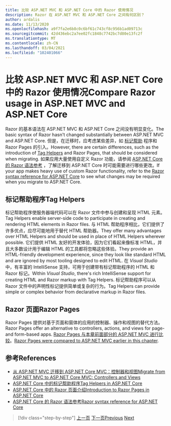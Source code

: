 ```yaml
---
title: 比较 ASP.NET MVC 和 ASP.NET Core 中的 Razor 使用情况
description: Razor 在 ASP.NET MVC 和 ASP.NET Core 之间有何区别？
author: ardalis
ms.date: 11/13/2020
ms.openlocfilehash: a9f7fa2e6b8c0c6bf61c743cf8c956b1ad09713c
ms.sourcegitcommit: 42d436ebc2a7ee02fc1848c7742bc7d80e13fc2f
ms.translationtype: MT
ms.contentlocale: zh-CN
ms.lasthandoff: 03/04/2021
ms.locfileid: "102401066"
---
```

# <a name="compare-razor-usage-in-aspnet-mvc-and-aspnet-core"></a><span data-ttu-id="7a90f-103">比较 ASP.NET MVC 和 ASP.NET Core 中的 Razor 使用情况</span><span class="sxs-lookup"><span data-stu-id="7a90f-103">Compare Razor usage in ASP.NET MVC and ASP.NET Core</span></span>

<span data-ttu-id="7a90f-104">Razor 的基本语法在 ASP.NET MVC 和 ASP.NET Core 之间没有明显变化。</span><span class="sxs-lookup"><span data-stu-id="7a90f-104">The basic syntax of Razor hasn't changed substantially between ASP.NET MVC and ASP.NET Core.</span></span> <span data-ttu-id="7a90f-105">但是，在迁移时，应考虑某些差异，如 [标记帮助](/aspnet/core/mvc/views/tag-helpers/intro) 程序和 Razor Pages 的引入。</span><span class="sxs-lookup"><span data-stu-id="7a90f-105">However, there are certain differences, such as the introduction of [Tag Helpers](/aspnet/core/mvc/views/tag-helpers/intro) and Razor Pages, that should be considered when migrating.</span></span> <span data-ttu-id="7a90f-106">如果应用大量使用自定义 Razor 功能，请参阅 [ASP.NET Core 的 Razor 语法参考](/aspnet/core/razor-pages) ，了解迁移到 ASP.NET Core 时可能需要进行哪些更改。</span><span class="sxs-lookup"><span data-stu-id="7a90f-106">If your app makes heavy use of custom Razor functionality, refer to the [Razor syntax reference for ASP.NET Core](/aspnet/core/razor-pages) to see what changes may be required when you migrate to ASP.NET Core.</span></span>

## <a name="tag-helpers"></a><span data-ttu-id="7a90f-107">标记帮助程序</span><span class="sxs-lookup"><span data-stu-id="7a90f-107">Tag Helpers</span></span>

<span data-ttu-id="7a90f-108">标记帮助程序使服务器端代码可以在 Razor 文件中参与创建和呈现 HTML 元素。</span><span class="sxs-lookup"><span data-stu-id="7a90f-108">Tag Helpers enable server-side code to participate in creating and rendering HTML elements in Razor files.</span></span> <span data-ttu-id="7a90f-109">与 HTML 帮助程序相比，它们提供了许多优点，应尽可能地用于替代 HTML 帮助器。</span><span class="sxs-lookup"><span data-stu-id="7a90f-109">They offer many advantages over HTML Helpers and should be used in place of HTML Helpers wherever possible.</span></span> <span data-ttu-id="7a90f-110">它们提供 HTML 友好的开发体验，因为它们看起来像标准 HTML，并且大多数设计用于编辑 HTML 的工具都将忽略这些体验。</span><span class="sxs-lookup"><span data-stu-id="7a90f-110">They provide an HTML-friendly development experience, since they look like standard HTML and are ignored by most tooling designed to edit HTML.</span></span> <span data-ttu-id="7a90f-111">在 _Visual Studio_ 中，有丰富的 IntelliSense 支持，可用于创建带有标记帮助程序的 HTML 和 Razor 标记。</span><span class="sxs-lookup"><span data-stu-id="7a90f-111">Within _Visual Studio_, there's rich IntelliSense support for creating HTML and Razor markup with Tag Helpers.</span></span> <span data-ttu-id="7a90f-112">标记帮助程序可以从 Razor 文件中的声明性标记提供简单或复杂的行为。</span><span class="sxs-lookup"><span data-stu-id="7a90f-112">Tag Helpers can provide simple or complex behavior from declarative markup in Razor files.</span></span>

## <a name="razor-pages"></a><span data-ttu-id="7a90f-113">Razor 页面</span><span class="sxs-lookup"><span data-stu-id="7a90f-113">Razor Pages</span></span>

<span data-ttu-id="7a90f-114">Razor Pages 提供对基于页面和窗体的应用的控制器、操作和视图的替代方法。</span><span class="sxs-lookup"><span data-stu-id="7a90f-114">Razor Pages offer an alternative to controllers, actions, and views for page- and form-based apps.</span></span> <span data-ttu-id="7a90f-115">[Razor Pages 与本章前面部分的 ASP.NET MVC 进行比较](./comparing-razor-pages-aspnet-mvc.md)。</span><span class="sxs-lookup"><span data-stu-id="7a90f-115">[Razor Pages were compared to ASP.NET MVC earlier in this chapter](./comparing-razor-pages-aspnet-mvc.md).</span></span>

## <a name="references"></a><span data-ttu-id="7a90f-116">参考</span><span class="sxs-lookup"><span data-stu-id="7a90f-116">References</span></span>

- [<span data-ttu-id="7a90f-117">从 ASP.NET MVC 迁移到 ASP.NET Core MVC：控制器和视图</span><span class="sxs-lookup"><span data-stu-id="7a90f-117">Migrate from ASP.NET MVC to ASP.NET Core MVC: Controllers and Views</span></span>](/aspnet/core/migration/mvc#migrate-controllers-and-views)
- [<span data-ttu-id="7a90f-118">ASP.NET Core 中的标记帮助程序</span><span class="sxs-lookup"><span data-stu-id="7a90f-118">Tag Helpers in ASP.NET Core</span></span>](/aspnet/core/mvc/views/tag-helpers/intro)
- [<span data-ttu-id="7a90f-119">ASP.NET Core 中的 Razor 页面介绍</span><span class="sxs-lookup"><span data-stu-id="7a90f-119">Introduction to Razor Pages in ASP.NET Core</span></span>](/aspnet/core/razor-pages)
- [<span data-ttu-id="7a90f-120">ASP.NET Core 的 Razor 语法参考</span><span class="sxs-lookup"><span data-stu-id="7a90f-120">Razor syntax reference for ASP.NET Core</span></span>](/aspnet/core/razor-pages)

>[!div class="step-by-step"]
><span data-ttu-id="7a90f-121">[上一页](controller-differences.md)
>[下一页](signalr-differences.md)</span><span class="sxs-lookup"><span data-stu-id="7a90f-121">[Previous](controller-differences.md)
[Next](signalr-differences.md)</span></span>
